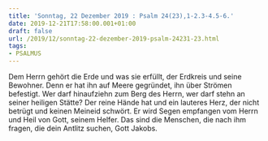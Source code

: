 ```yaml
---
title: 'Sonntag, 22 Dezember 2019 : Psalm 24(23),1-2.3-4.5-6.'
date: 2019-12-21T17:58:00.001+01:00
draft: false
url: /2019/12/sonntag-22-dezember-2019-psalm-24231-23.html
tags: 
- PSALMUS
---
```


Dem Herrn gehört die Erde und was sie erfüllt, der Erdkreis und seine Bewohner. Denn er hat ihn auf Meere gegründet, ihn über Strömen befestigt. Wer darf hinaufziehn zum Berg des Herrn, wer darf stehn an seiner heiligen Stätte? Der reine Hände hat und ein lauteres Herz, der nicht betrügt und keinen Meineid schwört. Er wird Segen empfangen vom Herrn und Heil von Gott, seinem Helfer. Das sind die Menschen, die nach ihm fragen, die dein Antlitz suchen, Gott Jakobs.